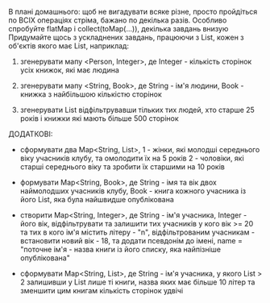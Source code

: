 В плані домашнього: щоб не вигадувати всяке різне, просто пройдіться по ВСІХ операціях стріма, бажано по декілька разів.
Особливо спробуйте  flatMap i collect(toMap(...)), декілька завдань внизую
Придумайте щось з ускладнених завдань, працюючи з List<Person>, кожен з об'єктів якого має List<Book>, наприклад:
1. згенерувати мапу <Person, Integer>, де Integer - кількість сторінок усіх книжок, які має людина
   
2. згенерувати мапу <String, Book>, де String - ім'я людини, Book - книжка з найбільшою кількістю сторінок
   
3. згенерувати List<Book> відфільтрувавши тільких тих людей, хто старше 25 років і книжки які мають більше 500 сторінок


ДОДАТКОВІ:
- сформувати два Map<String, List<Book>>, 
  1 - жінки, які молодші середнього віку учасників клубу, та омолодити їх на 5 років
  2 - чоловіки, які старші середнього віку та зробити їх старшими на 10 років
  
- формувати Map<String, Book>, де String -  імя та вік двох наймолодших учасників клубу,
  Book - книга кожного учасника із його List<Book>, яка була найшвидше опублікована
  
- створити Map<String, Integer>, де String - ім'я учасника, Integer - його вік,
  відфільтрувати та залишити тих учасників у кого вік >= 20 та тих в кого ім'я містить літеру - "n",
  відфільтрованим учасникам - встановити новий вік - 18, та додати псевдонім до імені,
  name = "поточне ім'я - назва книги із його списку, яка найпізніше опублікована"
  
- сформувати Map<String, List<Book>>, де String - ім'я учасника, у якого List<Book> > 2
  залишивши у List<Book> лише ті книги, назва яких має більше 10 літер
  та зменшити цим книгам кількість сторінок удвічі  

